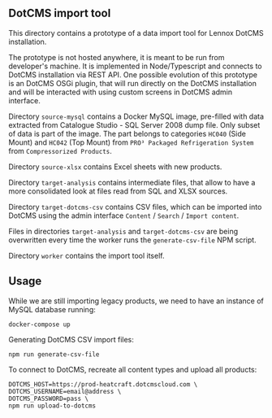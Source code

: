 ## DotCMS import tool 

This directory contains a prototype of a data import tool for Lennox DotCMS installation.

The prototype is not hosted anywhere, it is meant to be run from developer's machine. 
It is implemented in Node/Typescript and connects to DotCMS installation via REST API.
One possible evolution of this prototype is an DotCMS OSGi plugin, that will run directly 
on the DotCMS installation and will be interacted with using custom screens in DotCMS
admin interface. 

Directory `source-mysql` contains a Docker MySQL image, pre-filled with data extracted from 
Catalogue Studio - SQL Server 2008 dump file. Only subset of data is part of the image. 
The part belongs to categories `HC040` (Side Mount) and `HC042` (Top Mount) 
from `PRO³ Packaged Refrigeration System` from `Compressorized Products`.    

Directory `source-xlsx` contains Excel sheets with new products.

Directory `target-analysis` contains intermediate files, that allow to have a more
consolidated look at files read from SQL and XLSX sources.  

Directory `target-dotcms-csv` contains CSV files, which can be imported into DotCMS using
the admin interface `Content` / `Search` / `Import content`.

Files in directories `target-analysis` and `target-dotcms-csv` are being overwritten
every time the worker runs the `generate-csv-file` NPM script. 

Directory `worker` contains the import tool itself.

## Usage
While we are still importing legacy products, we need to have an instance of MySQL database running: 
```
docker-compose up
```

Generating DotCMS CSV import files:
```
npm run generate-csv-file
```

To connect to DotCMS, recreate all content types and upload all products:
```
DOTCMS_HOST=https://prod-heatcraft.dotcmscloud.com \
DOTCMS_USERNAME=email@address \
DOTCMS_PASSWORD=pass \
npm run upload-to-dotcms
```
